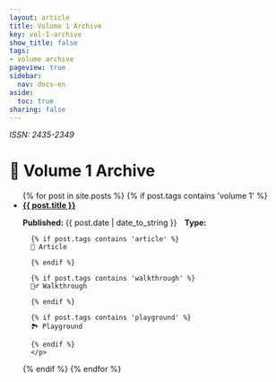 ```yaml
---
layout: article
title: Volume 1 Archive
key: vol-1-archive
show_title: false
tags:
- volume archive
pageview: true
sidebar:
  nav: docs-en
aside:
  toc: true
sharing: false
---
```


*ISSN: 2435-2349*

# 🏦 Volume 1 Archive

<ul>
  {% for post in site.posts %}
  {% if post.tags contains 'volume 1' %}
  <li>
  <a href="{{ post.url }}">
    <b>{{ post.title }}</b></a>
    <p><b>Published:</b> {{ post.date | date_to_string }} <b>&nbsp;&nbsp;&nbsp;Type:   </b>

      {% if post.tags contains 'article' %} 
      📔 Article

      {% endif %}

      {% if post.tags contains 'walkthrough' %} 
      🚶‍♂️ Walkthrough

      {% endif %}
      
      {% if post.tags contains 'playground' %} 
      🏞 Playground

      {% endif %}
      </p> 
  </li>
  {% endif %}
  {% endfor %}
</ul>